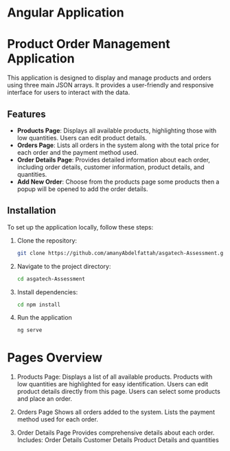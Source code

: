 # Angular Application


# Product Order Management Application

This application is designed to display and manage products and orders using three main JSON arrays. It provides a user-friendly and responsive interface for users to interact with the data.

## Features

- **Products Page**: Displays all available products, highlighting those with low quantities. Users can edit product details.
- **Orders Page**: Lists all orders in the system along with the total price for each order and the payment method used.
- **Order Details Page**: Provides detailed information about each order, including order details, customer information, product details, and quantities.
- **Add New Order**: Choose from the products page some products then a popup will be opened to add the order details.

## Installation

To set up the application locally, follow these steps:

1. Clone the repository:
   ```bash
   git clone https://github.com/amanyAbdelfattah/asgatech-Assessment.git

2. Navigate to the project directory:
   ```bash
   cd asgatech-Assessment

3. Install dependencies:
   ```bash
   cd npm install

4. Run the application
   ```bash
   ng serve


# Pages Overview

1. Products Page:
    Displays a list of all available products.
    Products with low quantities are highlighted for easy identification.
    Users can edit product details directly from this page.
    Users can select some products and place an order.

2. Orders Page
    Shows all orders added to the system.
    Lists the payment method used for each order.

3. Order Details Page
    Provides comprehensive details about each order.
        Includes:
            Order Details
            Customer Details
            Product Details and quantities

